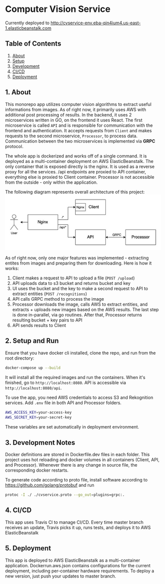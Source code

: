 # Computer Vision Service
Currently deployed to http://cvservice-env.eba-qin4ium4.us-east-1.elasticbeanstalk.com

## Table of Contents
1. [About](#1.-about)
2. [Setup](#2.-setup)
3. [Development](#3.-development)
4. [CI/CD](#4.-ci/cd)
5. [Deployment](#5.-deployment)

## 1. About
This monorepo app utilizes computer vision algorithms to extract useful informations from images. As of right now, it primarily uses AWS with additional post processing of results. In the backend, it uses 2 microservices written in GO, on the frontend it uses React. The first microservice is called `API` and is responsible for communication with the frontend and authentication. It accepts requests from `Client` and makes requests to the second microservice, `Processor`, to process data. Communication between the two microservices is implemented via **GRPC** protocol.

The whole app is dockerized and works off of a single command. It is deployed as a multi-container deployment on AWS ElasticBeanstalk. The only container that is exposed directly is the nginx. It is used as a reverse proxy for all the services. /api endpoints are proxied to API container, everything else is proxied to Client container. Processor is not accessible from the outside - only within the application.

The following diagram represents overall architecture of this project:
![architecture](./architecture.jpg)

As of right now, only one major features was implemented - extracting entites from images and preparing them for downloading. Here is how it works:
1. Client makes a request to API to upload a file (`POST /upload`)
2. API uploads data to s3 bucket and returns bucket and key
3. UI uses the bucket and the key to make a second request to API to extract entities (`POST /recognitions`)
4. API calls GRPC method to process the image
5. Processor downloads the image, calls AWS to extract entities, and extracts + uploads new images based on the AWS results. The last step is done in-parallel, via go routines. After that, Processor returns resulting bucket + key pairs to API
6. API sends results to Client

## 2. Setup and Run
Ensure that you have docker cli installed, clone the repo, and run from the root directory:

```bash
docker-compose up --build
```

It will install all the required images and run the containers. When it's finished, go to `http://localhost:8080`. API is accessible via `http://localhost:8080/api`.

To use the app, you need AWS credentials to access S3 and Rekognition services. Add `.env` file in both API and Processor folders.

```bash
AWS_ACCESS_KEY=your-access-key
AWS_SECRET_KEY=your-secret-key
```

These variables are set automatically in deployment environment.


## 3. Development Notes
Docker definitions are stored in Dockerfile.dev files in each folder. 
This project uses hot reloading and docker volumes in all containers (Client, API, and Processor). Whenever there is any change in source file, the corresponding docker restarts.

To generate code according to proto file, install software according to https://github.com/golang/protobuf and run
```bash
protoc -I ./ ./cvservice.proto --go_out=plugins=grpc:.
```

## 4. CI/CD
This app uses Travis CI to manage CI/CD. Every time master branch receives an update, Travis picks it up, runs tests, and deploys it to AWS ElasticBeanstalk

## 5. Deployment
This app is deployed to AWS ElasticBeanstalk as a multi-container application. Dockerrun.aws.json contains configurations for the current deployment, including per-container hardware requirements. To deploy a new version, just push your updates to master branch.